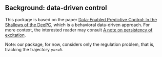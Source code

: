 ## Background: data-driven control
This package is based on the paper [Data-Enabled Predictive Control: In the Shallows of the DeePC](https://ieeexplore.ieee.org/abstract/document/8795639), which is a behavioral data-driven approach. For more context, the interested reader may consult [A note on persistency of excitation](https://www.sciencedirect.com/science/article/pii/S0167691104001434).

Note: our package, for now, considers only the regulation problem, that is, tracking the trajectory `y=r=0`.